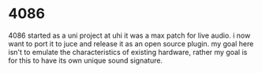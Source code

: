 # 4086
4086 started as a uni project at uhi it was a max patch for live audio. i now want to port it to juce and release it as an open source plugin. 
my goal here isn't to emulate the characteristics of existing hardware, 
rather my goal is for this to have its own unique sound signature.
